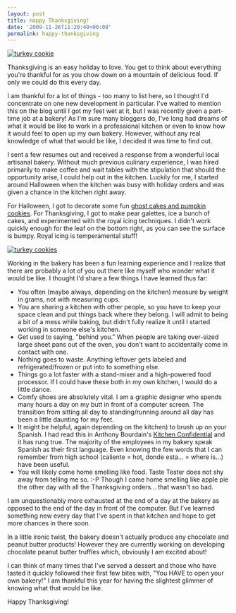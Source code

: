```yaml
---
layout: post
title: Happy Thanksgiving!
date: '2009-11-26T11:20:40+00:00'
permalink: happy-thanksgiving
---
```

<a href="http://www.flickr.com/photos/kstar810/4126978026/in/set-72157622661943892/"><img src="http://farm3.static.flickr.com/2574/4126978026_cb97942b55.jpg" alt="turkey cookie" /></a>

Thanksgiving is an easy holiday to love. You get to think about everything you're thankful for as you chow down on a mountain of delicious food. If only we could do this every day.

I am thankful for a lot of things - too many to list here, so I thought I'd concentrate on one new development in particular. I've waited to mention this on the blog until I got my feet wet at it, but I was recently given a part-time job at a bakery! As I'm sure many bloggers do, I've long had dreams of what it would be like to work in a professional kitchen or even to know how it would feel to open up my own bakery. However, without any real knowledge of what that would be like, I decided it was time to find out. 

I sent a few resumes out and received a response from a wonderful local artisanal bakery. Without much previous culinary experience, I was hired primarily to make coffee and wait tables with the stipulation that should the opportunity arise, I could help out in the kitchen. Luckily for me, I started around Halloween when the kitchen was busy with holiday orders and was given a chance in the kitchen right away.

For Halloween, I got to decorate some fun <a href="http://www.flickr.com/photos/kstar810/sets/72157622661943892/">ghost cakes and pumpkin cookies</a>. For Thanksgiving, I got to make pear galettes, ice a bunch of cakes, and experimented with the royal icing techniques. I didn't work quickly enough for the leaf on the bottom right, as you can see the surface is bumpy. Royal icing is temperamental stuff! 

<a href="http://www.flickr.com/photos/kstar810/4126101439/in/set-72157622661943892/"><img src="http://farm3.static.flickr.com/2632/4126101439_046e17ae57.jpg" alt="turkey cookies" /></a>

Working in the bakery has been a fun learning experience and I realize that there are probably a lot of you out there like myself who wonder what it would be like. I thought I'd share a few things I have learned thus far:

- You often (maybe always, depending on the kitchen) measure by weight in grams, not with measuring cups.
- You are sharing a kitchen with other people, so you have to keep your space clean and put things back where they belong. I will admit to being a bit of a mess while baking, but didn't fully realize it until I started working in someone else's kitchen.
- Get used to saying, "behind you." When people are taking over-sized large sheet pans out of the oven, you don't want to accidentally come in contact with one.
- Nothing goes to waste. Anything leftover gets labeled and refrigerated/frozen or put into to something else. 
- Things go a lot faster with a stand-mixer and a high-powered food processor. If I could have these both in my own kitchen, I would do a little dance.
- Comfy shoes are absolutely vital. I am a graphic designer who spends many hours a day on my butt in front of a computer screen. The transition from sitting all day to standing/running around all day has been a little daunting for my feet.
- It might be helpful, again depending on the kitchen) to brush up on your Spanish. I had read this in Anthony Bourdain's <a href="http://www.amazon.com/Kitchen-Confidential-Adventures-Culinary-Underbelly/dp/0060934913">Kitchen Confidential</a> and it has rung true. The majority of the employees in my bakery speak Spanish as their first language. Even knowing the few words that I can remember from high school (caliente = hot, donde esta... = where is...) have been useful.
- You will likely come home smelling like food. Taste Tester does not shy away from telling me so. :-P Though I came home smelling like apple pie the other day with all the Thanksgiving orders... that wasn't so bad.

I am unquestionably more exhausted at the end of a day at the bakery as opposed to the end of the day in front of the computer. But I've learned something new every day that I've spent in that kitchen and hope to get more chances in there soon.

In a little ironic twist, the bakery doesn't actually produce any chocolate and peanut butter products! However they are currently working on developing chocolate peanut butter truffles which, obviously I am excited about!

I can think of many times that I've served a dessert and those who have tasted it quickly followed their first few bites with, "You HAVE to open your own bakery!" I am thankful this year for having the slightest glimmer of knowing what that would be like.

Happy Thanksgiving!
